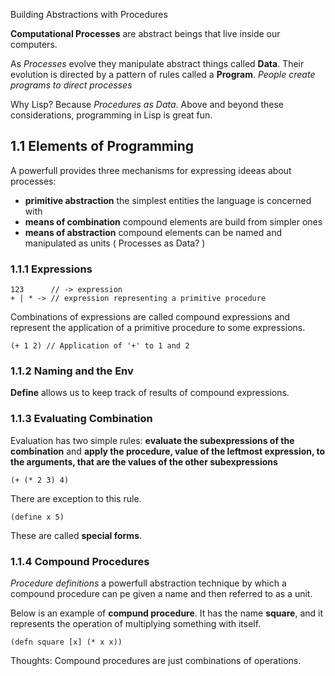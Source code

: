 Building Abstractions with Procedures

**Computational Processes** are abstract beings that live inside our computers.

As *Processes* evolve they manipulate abstract things called **Data**. Their evolution is directed by a pattern of rules called a **Program**.
*People create programs to direct processes*

Why Lisp? Because *Procedures as Data*.
Above and beyond these considerations, programming in Lisp is great fun.

1.1 Elements of Programming
---------------------------

A powerfull provides three mechanisms for expressing ideeas about processes: 
  * **primitive abstraction** the simplest entities the language is concerned with
  * **means of combination** compound elements are build from simpler ones
  * **means of abstraction** compound elements can be named and manipulated as units ( Processes as Data? )
  
### 1.1.1 Expressions
```
123      // -> expression
+ | * -> // expression representing a primitive procedure
```

Combinations of expressions are called compound expressions and represent the application of a primitive procedure to some expressions. 
```
(+ 1 2) // Application of '+' to 1 and 2
```

### 1.1.2 Naming and the Env
**Define** allows us to keep track of results of compound expressions.

### 1.1.3 Evaluating Combination
Evaluation has two simple rules: **evaluate the subexpressions of the combination** and **apply the procedure, value of the leftmost expression, to the arguments, that are the values of the other subexpressions**
```
(+ (* 2 3) 4)
```
There are exception to this rule.
```
(define x 5)
```
These are called **special forms**.

### 1.1.4 Compound Procedures
*Procedure definitions* a powerfull abstraction technique by which a compound procedure can pe given a name and then referred to as a unit.

Below is an example of **compund procedure**. It has the name **square**, and it represents the operation of multiplying something with itself.
```
(defn square [x] (* x x))
```
Thoughts: Compound procedures are just combinations of operations.
